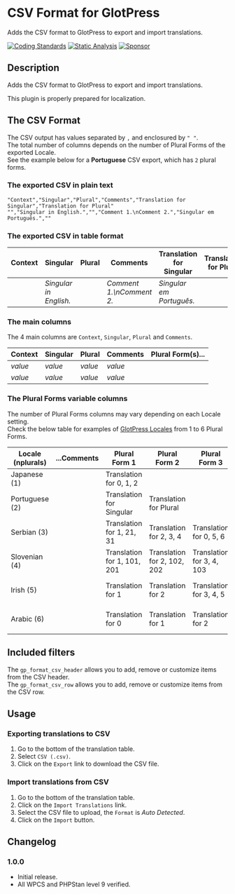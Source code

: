 # CSV Format for GlotPress

Adds the CSV format to GlotPress to export and import translations.

[![Coding Standards](https://github.com/pedro-mendonca/GP-Format-CSV/actions/workflows/coding-standards.yml/badge.svg)](https://github.com/pedro-mendonca/GP-Format-CSV/actions/workflows/coding-standards.yml)
[![Static Analysis](https://github.com/pedro-mendonca/GP-Format-CSV/actions/workflows/static-analysis.yml/badge.svg)](https://github.com/pedro-mendonca/GP-Format-CSV/actions/workflows/static-analysis.yml)
[![Sponsor](https://img.shields.io/badge/GitHub-🤍%20Sponsor-ea4aaa?logo=github)](https://github.com/sponsors/pedro-mendonca)

## Description

Adds the CSV format to GlotPress to export and import translations.

This plugin is properly prepared for localization.

## The CSV Format

The CSV output has values separated by `,` and enclosured by `" "`.  
The total number of columns depends on the number of Plural Forms of the exported Locale.  
See the example below for a **Portuguese** CSV export, which has `2` plural forms.  

### The exported CSV in plain text

```csv
"Context","Singular","Plural","Comments","Translation for Singular","Translation for Plural"
"","Singular in English.","","Comment 1.\nComment 2.","Singular em Português.",""
```

### The exported CSV in table format

| Context | Singular | Plural | Comments | Translation for Singular | Translation for Plural |
| --- | --- | --- | --- | --- | --- |
| | *Singular in English.* | | *Comment 1.\nComment 2.* | *Singular em Português.* | |

### The main columns

The 4 main columns are `Context`, `Singular`, `Plural` and `Comments`.

| Context | Singular | Plural | Comments | Plural Form(s)... |
| --- | --- | --- | --- | --- |
| *value* | *value* | *value* | *value* | |
| *value* | *value* | *value* | *value* | |

### The Plural Forms variable columns
 
The number of Plural Forms columns may vary depending on each Locale setting.  
Check the below table for examples of [GlotPress Locales](https://github.com/GlotPress/GlotPress/blob/develop/locales/locales.php) from 1 to 6 Plural Forms.

| Locale (nplurals) | ...Comments | Plural Form 1 | Plural Form 2 | Plural Form 3 | Plural Form 4 | Plural Form 5 | Plural Form 6 |
| --- | --- | --- | --- | --- | --- | --- | --- |
| Japanese (1) | | Translation for 0, 1, 2 |
| Portuguese (2) | | Translation for Singular | Translation for Plural |
| Serbian (3) | | Translation for 1, 21, 31 | Translation for 2, 3, 4 | Translation for 0, 5, 6 |
| Slovenian (4) | | Translation for 1, 101, 201 | Translation for 2, 102, 202 | Translation for 3, 4, 103 | Translation for 0, 5, 6 |
| Irish (5) | | Translation for 1 | Translation for 2 | Translation for 3, 4, 5 | Translation for 7, 8, 9 | Translation for 0, 11, 12 |
| Arabic (6) | | Translation for 0 | Translation for 1 | Translation for 2 | Translation for 3, 4, 5 | Translation for 11, 12, 13 | Translation for 100, 101, 102 |

## Included filters

The `gp_format_csv_header` allows you to add, remove or customize items from the CSV header.  
The `gp_format_csv_row` allows you to add, remove or customize items from the CSV row.  

## Usage

### Exporting translations to CSV

1. Go to the bottom of the translation table.
2. Select `CSV (.csv)`.
3. Click on the `Export` link to download the CSV file.

### Import translations from CSV

1. Go to the bottom of the translation table.
2. Click on the `Import Translations` link.
3. Select the CSV file to upload, the `Format` is *Auto Detected*.
4. Click on the `Import` button.

## Changelog

### 1.0.0

* Initial release.
* All WPCS and PHPStan level 9 verified.
